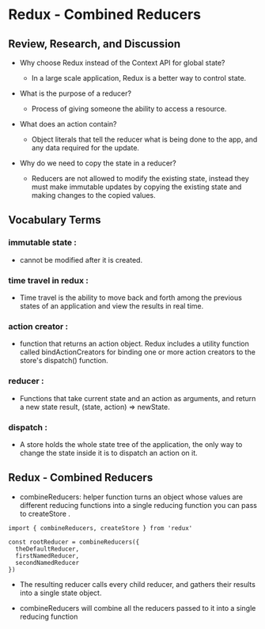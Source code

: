 # Redux - Combined Reducers

## Review, Research, and Discussion


- Why choose Redux instead of the Context API for global state?

     - In a large scale application, Redux is a better way to control state.

- What is the purpose of a reducer?

   -  Process of giving someone the ability to access a resource.

- What does an action contain?

  - Object literals that tell the reducer what is being done to the app, and any data required for the update.

- Why do we need to copy the state in a reducer?
  - Reducers are not allowed to modify the existing state, instead they must make immutable updates by copying the existing state and making changes to the copied values.


## Vocabulary Terms

### immutable state :
  - cannot be modified after it is created.
### time travel in redux :
  - Time travel is the ability to move back and forth among the previous states of an application and view the results in real time.

### action creator :
  - function that returns an action object. Redux includes a utility function called bindActionCreators for binding one or more action creators to the store's dispatch() function. 

### reducer :
  - Functions that take current state and an action as arguments, and return a new state result, (state, action) => newState.

### dispatch :
 - A store holds the whole state tree of the application, the only way to change the state inside it is to dispatch an action on it.

## Redux - Combined Reducers


- combineReducers: helper function turns an object whose values are different reducing functions into a single reducing function you can pass to createStore .

```
import { combineReducers, createStore } from 'redux'

const rootReducer = combineReducers({
  theDefaultReducer,
  firstNamedReducer,
  secondNamedReducer
})
```

- The resulting reducer calls every child reducer, and gathers their results into a single state object.

- combineReducers will combine all the reducers passed to it into a single reducing function

